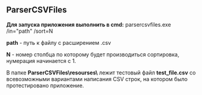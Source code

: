 ## ParserCSVFiles

**Для запуска приложения выполнить в cmd:**
parsercsvfiles.exe /in="path" /sort=N

**path** - путь к файлу с расширением .csv

**N** - номер столбца по которому будет производиться сортировка, нумерация начинается с 1.

В папке **ParserCSVFiles\resourses\\** лежит тестовый файл **test_file.csv** со всевозможными вариантами написания CSV строк, на котором
было протестировано приложение.
